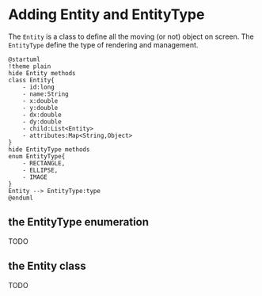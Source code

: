 # Adding Entity and EntityType

The `Entity` is a class to define all the moving (or not) object on screen.
The `EntityType` define the type of rendering and management.

```plantuml
@startuml
!theme plain
hide Entity methods
class Entity{
    - id:long
    - name:String
    - x:double
    - y:double
    - dx:double
    - dy:double
    - child:List<Entity>
    - attributes:Map<String,Object>
}
hide EntityType methods
enum EntityType{
    - RECTANGLE,
    - ELLIPSE,
    - IMAGE
}
Entity --> EntityType:type
@enduml
```

## the EntityType enumeration

TODO

## the Entity class

TODO
